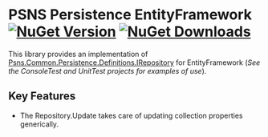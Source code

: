 # PSNS Persistence EntityFramework [![NuGet Version](http://img.shields.io/nuget/v/Psns.Common.Persistence.EntityFramework.svg?style=flat)](https://www.nuget.org/packages/Psns.Common.Persistence.EntityFramework/) [![NuGet Downloads](http://img.shields.io/nuget/dt/Psns.Common.Persistence.EntityFramework.svg?style=flat)](https://www.nuget.org/packages/Psns.Common.Persistence.EntityFramework/)

This library provides an implementation of [Psns.Common.Persistence.Definitions.IRepository](https://github.com/PSNS-IMF/persistence-definitions)
for EntityFramework (*See the ConsoleTest and UnitTest projects for examples of use*).

## Key Features

* The Repository.Update takes care of updating collection properties generically.